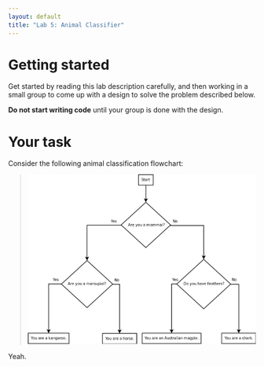```yaml
---
layout: default
title: "Lab 5: Animal Classifier"
---
```


# Getting started

Get started by reading this lab description carefully, and then working in a small group to come up with a design to solve the problem described below.

**Do not start writing code** until your group is done with the design.

# Your task

Consider the following animal classification flowchart:

> ![Animal classification flowchart](images/lab05/animals.png)

Yeah.
